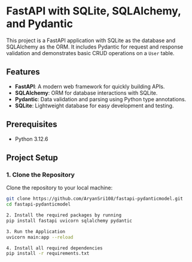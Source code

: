 # FastAPI with SQLite, SQLAlchemy, and Pydantic

This project is a FastAPI application with SQLite as the database and SQLAlchemy as the ORM. It includes Pydantic for request and response validation and demonstrates basic CRUD operations on a `User` table.

## Features
- **FastAPI**: A modern web framework for quickly building APIs.
- **SQLAlchemy**: ORM for database interactions with SQLite.
- **Pydantic**: Data validation and parsing using Python type annotations.
- **SQLite**: Lightweight database for easy development and testing.

## Prerequisites
- Python 3.12.6

## Project Setup

### 1. Clone the Repository
Clone the repository to your local machine:
```bash
git clone https://github.com/AryanSri108/fastapi-pydanticmodel.git
cd fastapi-pydanticmodel

2. Install the required packages by running
pip install fastapi uvicorn sqlalchemy pydantic

3. Run the Application
uvicorn main:app --reload

4. Install all required dependencies
pip install -r requirements.txt
